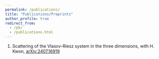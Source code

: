 ```yaml
---
permalink: /publications/
title: "Publications/Preprints"
author_profile: true
redirect_from: 
  - /pb/
  - /publications.html
---
```



1. Scattering of the Vlasov-Riesz system in the three dimensions, with H. Kwon, [arXiv:2407.16919](https://arxiv.org/abs/2407.16919)


